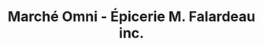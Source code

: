 ---
title: "Marché Omni - Épicerie M. Falardeau inc."
url: /lac-des-ecorces/marche-omni-epicerie-m-falardeau-inc/
shop: Supermarkt
---